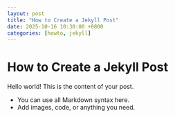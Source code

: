 ```yaml
---
layout: post
title: "How to Create a Jekyll Post"
date: 2025-10-16 10:30:00 +0800
categories: [howto, jekyll]
---
```


# How to Create a Jekyll Post

Hello world! This is the content of your post.

- You can use all Markdown syntax here.
- Add images, code, or anything you need.
